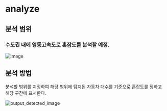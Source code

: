 # analyze

## 분석 범위

### 수도권 내에 영동고속도로 혼잡도를 분석할 예정.

![image](https://github.com/user-attachments/assets/63b2d063-5389-41df-8ba8-ee9925d819da)

## 분석 방법

분석할 범위를 지정하여 해당 범위에 탐지된 자동차 대수를 기준으로 혼잡도를 정하고 해당 구간에 표시한다.

![output_detected_image](https://github.com/user-attachments/assets/1db13492-7716-4885-9275-ad1d8265b710)
